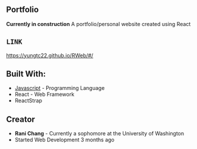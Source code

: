 

## Portfolio

**Currently in construction** A portfolio/personal website created using React

## `LINK`

https://yungtc22.github.io/RWeb/#/

## Built With:
* [Javascript](https://www.javascript.com/) - Programming Language
* React - Web Framework
* ReactStrap

## Creator
* **Rani Chang** - Currently a sophomore at the University of Washington
* Started Web Development 3 months ago
